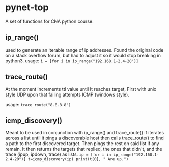 # pynet-top

A set of functions for CNA python course.

## ip_range()
used to generate an iterable range of ip addresses. Found the original code on a stack overflow forum, but had to adjust it so it would stop breaking in python3.
usage:
`i = [for i in ip_range("192.168.1-2.4-20")]`


## trace_route()
At the moment increments ttl value until It reaches target, First with unix style UDP upon that failing attempts ICMP (windows style).

usage:
`trace_route("8.8.8.8")`

## icmp_discovery()

Meant to be used in conjunction with ip_range() and trace_route() if iterates across a list until it pings a discoverable host then calls trace_route() to find a path to the first discovered target. Then pings the rest on said list if any remain. It then returns the targets that replied, the ones that didn't, and the trace (ipup, ipdown, trace) as lists.
`ip = [for i in ip_range("192.168.1-2.4-20")]
t=icmp_discovery(ip)
print(t[0], " Are up.")`
